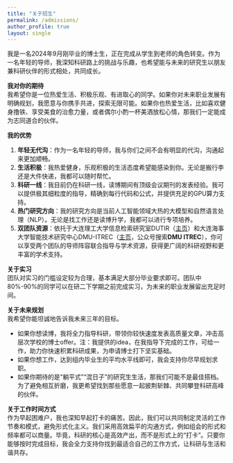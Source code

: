 ```yaml
---
title: "关于招生"
permalink: /admissions/
author_profile: true
layout: single
---
```




我是一名2024年9月刚毕业的博士生，正在完成从学生到老师的角色转变。作为一名年轻的导师，我深知科研路上的挑战与乐趣，也希望能与未来的研究生以朋友兼科研伙伴的形式相处，共同成长。  

**我对你的期待**  
我希望你是一位热爱生活、积极乐观、有进取心的同学。如果你对未来职业发展有明确规划，我愿意与你携手共进，探索无限可能。如果你也热爱生活，比如喜欢健身撸铁、享受美食的治愈力量，或者偶尔小酌一杯美酒放松心情，那我们一定能成为志同道合的伙伴。  

**我的优势**  
1. **年轻无代沟**：作为一名年轻的导师，我与你们之间不会有明显的代沟，沟通起来更加顺畅。  
2. **生活积极**：我热爱健身，乐观积极的生活态度希望能感染到你。无论是搬行李还是大件快递，我都可以随时帮忙。  
3. **科研一线**：我目前仍在科研一线，读博期间有顶级会议期刊的发表经验。我可以提供极其细粒度的指导，精确到每行代码和公式，并提供充足的GPU算力支持。  
4. **热门研究方向**：我的研究方向是当前人工智能领域大热的大模型和自然语言处理（NLP）。无论是找工作还是读博升学，我都可以进行专项培养。
5. **双团队资源**：依托于大连理工大学信息检索研究室DUTIR（[主页](https://ir.dlut.edu.cn/)）和大连海事大学智能技术研究中心DMU-ITREC（[主页](https://dlmu-itrec.github.io)，公众号搜索**DMU ITREC**），你可以享受两个团队的导师阵容联合指导与学术资源，获得更广阔的科研视野和更丰富的学术支持。


**关于实习**  
团队对实习的门槛设定较为合理，基本满足大部分毕业要求即可。团队中80%-90%的同学可以在研二下学期之前完成实习，为未来的职业发展留出充足时间。  

**关于未来规划**  
我希望你能坦诚地告诉我未来三年的目标。  
- 如果你想读博，我将全力指导科研，带领你较快速度发表高质量文章，冲击高层次学校的博士offer。注：我提供的idea，在我指导下完成的工作，可给一作，助力你快速积累科研成果，为申请博士打下坚实基础。 
- 如果你想工作，达到组内毕业生的平均水平线即可，我会支持你尽早规划求职。  
- 如果你期待的是“躺平式”“混日子”的研究生生活，那我们可能不是最佳搭档。为了避免相互折磨，我更希望找到那些愿意一起披荆斩棘、共同攀登科研高峰的伙伴。

**关于工作时间方式**  
作为早起困难户，我也深知早起打卡的痛苦。因此，我们可以共同制定灵活的工作节奏和模式，避免形式化主义。我们采用高效扁平的沟通方式，例如组会的形式和频率都可以商量。毕竟，科研的核心是高效产出，而不是形式上的“打卡”。只要你能够按时完成目标，我会全力支持你找到最适合自己的工作方式，让科研与生活和谐共存。
